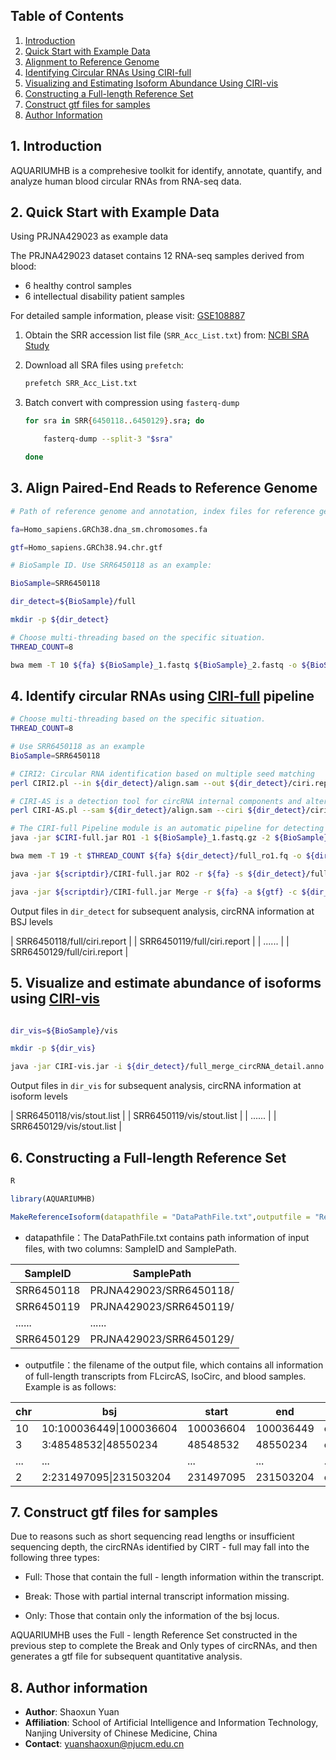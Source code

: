 


## Table of Contents

1. [Introduction](#1-introduction)  
2. [Quick Start with Example Data](#2-quick-start-with-example-data)  
3. [Alignment to Reference Genome](#3-alignment-to-reference-genome)  
4. [Identifying Circular RNAs Using CIRI-full](#4-identifying-circular-rnas-using-ciri-full)  
5. [Visualizing and Estimating Isoform Abundance Using CIRI-vis](#5-visualizing-and-estimating-isoform-abundance-using-ciri-vis)  
6. [Constructing a Full-length Reference Set](#6-constructing-a-full-length-reference-set)
7. [Construct gtf files for samples](#7-construct-gtf-files-for-samples)
8. [Author Information](#8-author-information)

## 1. Introduction

AQUARIUMHB is a comprehesive toolkit for identify, annotate, quantify, and analyze human blood circular RNAs from RNA-seq data. 

## 2. Quick Start with Example Data

Using PRJNA429023 as example data

The PRJNA429023 dataset contains 12 RNA-seq samples derived from blood:

- 6 healthy control samples  
- 6 intellectual disability patient samples  

For detailed sample information, please visit:  [GSE108887](https://www.ncbi.nlm.nih.gov/geo/query/acc.cgi?acc=GSE108887)

1. Obtain the SRR accession list file (`SRR_Acc_List.txt`) from:   [NCBI SRA Study](https://www.ncbi.nlm.nih.gov/Traces/study/?acc=PRJNA429023&o=acc_s%3Aa)  

2. Download all SRA files using ```prefetch```:  
   
   ```bash
   prefetch SRR_Acc_List.txt
   ```

3. Batch convert with compression using ```fasterq-dump```
   
   ```bash
   for sra in SRR{6450118..6450129}.sra; do
   
       fasterq-dump --split-3 "$sra" 
   
   done
   ```

## 3. Align Paired-End Reads to Reference Genome

```bash
# Path of reference genome and annotation, index files for reference genome must made first using `bwa index`

fa=Homo_sapiens.GRCh38.dna_sm.chromosomes.fa

gtf=Homo_sapiens.GRCh38.94.chr.gtf

# BioSample ID. Use SRR6450118 as an example:

BioSample=SRR6450118

dir_detect=${BioSample}/full

mkdir -p ${dir_detect}

# Choose multi-threading based on the specific situation.
THREAD_COUNT=8 

bwa mem -T 10 ${fa} ${BioSample}_1.fastq ${BioSample}_2.fastq -o ${BioSample}/full/align.sam -t $THREAD_COUNT

```

## 4. Identify circular RNAs using [CIRI-full](https://ciri-cookbook.readthedocs.io/en/latest/CIRI-full.html#) pipeline

```bash
# Choose multi-threading based on the specific situation.
THREAD_COUNT=8 

# Use SRR6450118 as an example
BioSample=SRR6450118

# CIRI2: Circular RNA identification based on multiple seed matching
perl CIRI2.pl --in ${dir_detect}/align.sam --out ${dir_detect}/ciri.report --ref_file ${fa} --anno ${gtf} --thread_num $THREAD_COUNT

# CIRI-AS is a detection tool for circRNA internal components and alternative splicing events.
perl CIRI-AS.pl --sam ${dir_detect}/align.sam --ciri ${dir_detect}/ciri.report --out ${dir_detect}/as --ref_file ${fa} --anno ${gtf} --output_all yes

# The CIRI-full Pipeline module is an automatic pipeline for detecting and reconstructing circRNAs.
java -jar $CIRI-full.jar RO1 -1 ${BioSample}_1.fastq.gz -2 ${BioSample}_2.fastq.gz -o ${dir_detect}/full -t $THREAD_COUNT

bwa mem -T 19 -t $THREAD_COUNT ${fa} ${dir_detect}/full_ro1.fq -o ${dir_detect}/full_ro1.sam -t $THREAD_COUNT

java -jar ${scriptdir}/CIRI-full.jar RO2 -r ${fa} -s ${dir_detect}/full_ro1.sam -l 150 -o ${dir_detect}/full

java -jar ${scriptdir}/CIRI-full.jar Merge -r ${fa} -a ${gtf} -c ${dir_detect}/ciri.report -as ${dir_detect}/as_jav.list -ro ${dir_detect}/full_ro2_info.list -o ${dir_detect}/full

```

Output files in ```dir_detect```  for subsequent analysis, circRNA information at BSJ levels

| SRR6450118/full/ciri.report |
| SRR6450119/full/ciri.report |
| ......                      |
| SRR6450129/full/ciri.report |

## 5. Visualize and estimate abundance of isoforms using [CIRI-vis](https://ciri-cookbook.readthedocs.io/en/latest/CIRI-vis.html)

```bash

dir_vis=${BioSample}/vis

mkdir -p ${dir_vis}

java -jar CIRI-vis.jar -i ${dir_detect}/full_merge_circRNA_detail.anno -l ${dir_detect}/as_library_length.list -d ${dir_vis} -r ${fa} -min 1
```

Output files in ```dir_vis```  for subsequent analysis, circRNA information at isoform levels

| SRR6450118/vis/stout.list |
| SRR6450119/vis/stout.list |
| ......                    |
| SRR6450129/vis/stout.list |

## 6. Constructing a Full-length Reference Set

```r
R

library(AQUARIUMHB)

MakeReferenceIsoform(datapathfile = "DataPathFile.txt",outputfile = "ReferenceIsoformFinal.txt")
```

- datapathfile：The DataPathFile.txt contains path information of input files, with two columns: SampleID and SamplePath.

| SampleID   | SamplePath                    |
|------------|-------------------------------|
| SRR6450118 | PRJNA429023/SRR6450118/       |
| SRR6450119 | PRJNA429023/SRR6450119/       |
| ......     | ......                        |
| SRR6450129 | PRJNA429023/SRR6450129/       |


- outputfile：the filename of the output file, which contains all information of full-length transcripts from FLcircAS, IsoCirc, and blood samples. Example is as follows:

| chr  | bsj                     | start     | end       | isoformID                                                         | strand | exon_count | exon_length | exon_total_length | ReferenceSource                                          |
|------|-------------------------|-----------|-----------|-------------------------------------------------------------------|--------|------------|-------------|-------------------|----------------------------------------------------------|
| 10   | 10:100036449\|100036604 | 100036604 | 100036449 | chr10\|100036449\|100036604\|+                                    | +      | 1          | 156         | 156               | FLcircAS_Liver                                           |
| 3    | 3:48548532\|48550234    | 48548532  | 48550234  | chr3\|48548532,48549864,48550118\|48548537,48549960,48550234\|-   | -      | 3          | 6,97,117    | 220               | Full                                                     |
| ...  | ...                     | ...       | ...       | ...                                                               | ...    | ...        | ...         | ...               | ...                                                      |
| 2    | 2:231497095\|231503204  | 231497095 | 231503204 | chr2\|231497095,231503081\|231497252,231503204\|-                 | -      | 2          | 158,124     | 282               | Full,FLcircAS_HeLa,IsoCirc_SkeletalMuscle,IsoCirc_Testis |

## 7. Construct gtf files for samples
Due to reasons such as short sequencing read lengths or insufficient sequencing depth, the circRNAs identified by CIRT - full may fall into the following three types:

- Full: Those that contain the full - length information within the transcript.

- Break: Those with partial internal transcript information missing.

- Only: Those that contain only the information of the bsj locus.

AQUARIUMHB uses the Full - length Reference Set constructed in the previous step to complete the Break and Only types of circRNAs, and then generates a gtf file for subsequent quantitative analysis.



## 8. Author information

* **Author**: Shaoxun Yuan  
* **Affiliation**: School of Artificial Intelligence and Information Technology, Nanjing University of Chinese Medicine, China  
* **Contact**: [yuanshaoxun@njucm.edu.cn](mailto:yuanshaoxun@njucm.edu.cn)  

